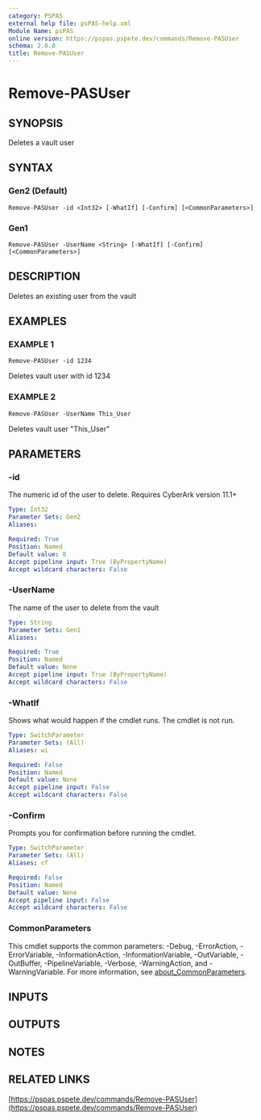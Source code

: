 ```yaml
---
category: PSPAS
external help file: psPAS-help.xml
Module Name: psPAS
online version: https://pspas.pspete.dev/commands/Remove-PASUser
schema: 2.0.0
title: Remove-PASUser
---
```


# Remove-PASUser

## SYNOPSIS
Deletes a vault user

## SYNTAX

### Gen2 (Default)
```
Remove-PASUser -id <Int32> [-WhatIf] [-Confirm] [<CommonParameters>]
```

### Gen1
```
Remove-PASUser -UserName <String> [-WhatIf] [-Confirm] [<CommonParameters>]
```

## DESCRIPTION
Deletes an existing user from the vault

## EXAMPLES

### EXAMPLE 1
```
Remove-PASUser -id 1234
```

Deletes vault user with id 1234

### EXAMPLE 2
```
Remove-PASUser -UserName This_User
```

Deletes vault user "This_User"

## PARAMETERS

### -id
The numeric id of the user to delete.
Requires CyberArk version 11.1+

```yaml
Type: Int32
Parameter Sets: Gen2
Aliases:

Required: True
Position: Named
Default value: 0
Accept pipeline input: True (ByPropertyName)
Accept wildcard characters: False
```

### -UserName
The name of the user to delete from the vault

```yaml
Type: String
Parameter Sets: Gen1
Aliases:

Required: True
Position: Named
Default value: None
Accept pipeline input: True (ByPropertyName)
Accept wildcard characters: False
```

### -WhatIf
Shows what would happen if the cmdlet runs.
The cmdlet is not run.

```yaml
Type: SwitchParameter
Parameter Sets: (All)
Aliases: wi

Required: False
Position: Named
Default value: None
Accept pipeline input: False
Accept wildcard characters: False
```

### -Confirm
Prompts you for confirmation before running the cmdlet.

```yaml
Type: SwitchParameter
Parameter Sets: (All)
Aliases: cf

Required: False
Position: Named
Default value: None
Accept pipeline input: False
Accept wildcard characters: False
```

### CommonParameters
This cmdlet supports the common parameters: -Debug, -ErrorAction, -ErrorVariable, -InformationAction, -InformationVariable, -OutVariable, -OutBuffer, -PipelineVariable, -Verbose, -WarningAction, and -WarningVariable. For more information, see [about_CommonParameters](http://go.microsoft.com/fwlink/?LinkID=113216).

## INPUTS

## OUTPUTS

## NOTES

## RELATED LINKS

[https://pspas.pspete.dev/commands/Remove-PASUser](https://pspas.pspete.dev/commands/Remove-PASUser)


